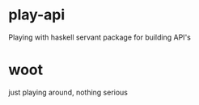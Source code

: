 # play-api

Playing with haskell servant package for building API's

# woot

just playing around, nothing serious
